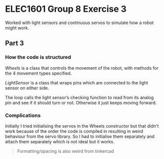 # ELEC1601 Group 8 Exercise 3

Worked with light sensors and continuous servos to simulate how a robot might work.

## Part 3

### How the code is structured

_Wheels_ is a class that controls the movement of the robot, with methods for the 4 movement types specified.

_LightSensor_ is a class that wraps pins which are connected to the light sensor on either side.

The loop calls the light sensor’s checking function to read from its analog pin and see if it should turn or not. Otherwise it just keeps moving forward.

### Complications

Initially I tried initialising the servos in the Wheels constructor but that didn't work because of the order the code is compiled in resulting in weird behaviour from the servo library. So I had to initialise them separately and attach them separately which is not ideal but it works.

> Formatting/spacing is also weird from tinkercad
